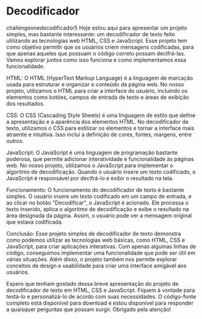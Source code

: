 # Decodificador
challengeonedecodificador5
Hoje estou aqui para apresentar um projeto simples, mas bastante interessante: um decodificador de texto feito utilizando as tecnologias web HTML, CSS e JavaScript. Esse projeto tem como objetivo permitir que os usuários criem mensagens codificadas, para que apenas aqueles que possuam o código correto possam decifrá-las. Vamos explorar juntos como isso funciona e como implementamos essa funcionalidade.

HTML:
O HTML (HyperText Markup Language) é a linguagem de marcação usada para estruturar e organizar o conteúdo da página web. No nosso projeto, utilizamos o HTML para criar a interface do usuário, incluindo os elementos como botões, campos de entrada de texto e áreas de exibição dos resultados.

CSS:
O CSS (Cascading Style Sheets) é uma linguagem de estilo que define a apresentação e a aparência dos elementos HTML. No decodificador de texto, utilizamos o CSS para estilizar os elementos e tornar a interface mais atraente e intuitiva. Isso inclui a definição de cores, fontes, margens, entre outros.

JavaScript:
O JavaScript é uma linguagem de programação bastante poderosa, que permite adicionar interatividade e funcionalidade às páginas web. No nosso projeto, utilizamos o JavaScript para implementar o algoritmo de decodificação. Quando o usuário insere um texto codificado, o JavaScript é responsável por decifrá-lo e exibir o resultado na tela.

Funcionamento:
O funcionamento do decodificador de texto é bastante simples. O usuário insere um texto codificado em um campo de entrada, e ao clicar no botão "Decodificar", o JavaScript é acionado. Ele processa o texto inserido, aplica o algoritmo de decodificação e exibe o resultado na área designada da página. Assim, o usuário pode ver a mensagem original que estava codificada.

Conclusão:
Esse projeto simples de decodificador de texto demonstra como podemos utilizar as tecnologias web básicas, como HTML, CSS e JavaScript, para criar aplicações interativas. Com apenas algumas linhas de código, conseguimos implementar uma funcionalidade que pode ser útil em várias situações. Além disso, o projeto também nos permite explorar conceitos de design e usabilidade para criar uma interface amigável aos usuários.

Espero que tenham gostado dessa breve apresentação do projeto de decodificador de texto em HTML, CSS e JavaScript. Fiquem à vontade para testá-lo e personalizá-lo de acordo com suas necessidades. O código-fonte completo está disponível para download e estou disponível para responder a quaisquer perguntas que possam surgir. Obrigado pela atenção!




